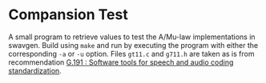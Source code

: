 # Compansion Test
A small program to retrieve values to test the A/Mu-law implementations in swavgen. Build using `make` and run by executing the program with either the corresponding `-a` or `-u` option. Files `gt11.c` and `g711.h` are taken as is from recommendation [G.191 : Software tools for speech and audio coding standardization](https://www.itu.int/rec/T-REC-G.191/en). 

